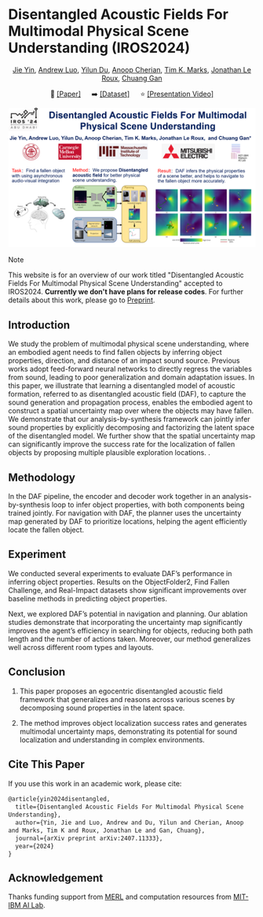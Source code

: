# Disentangled Acoustic Fields For Multimodal Physical Scene Understanding (IROS2024)

<div align="center">

[Jie Yin](https://github.com/sjtuyinjie),
[Andrew Luo](https://www.cs.cmu.edu/~afluo/),
[Yilun Du](https://yilundu.github.io/),
[Anoop Cherian](http://users.cecs.anu.edu.au/~cherian/),
[Tim K. Marks](https://www.merl.com/people/tmarks),
[Jonathan Le Roux](https://www.jonathanleroux.org/),
[Chuang Gan](https://people.csail.mit.edu/ganchuang/)


📝 [[Paper]](https://github.com/sjtuyinjie/DAF/blob/main/daf_final.pdf)
&emsp;
➡️ [[Dataset]](https://github.com/chuangg/find_fallen_objects)
&emsp;
⭐️ [[Presentation Video]](https://youtu.be/QUIvWGnYkgk)


</div>


[![IROS2024 Presentation](IROS24_0286.jpg)](https://www.youtube.com/watch?v=QUIvWGnYkgk)

> [!NOTE]
> This website is for an overview of our work titled "Disentangled Acoustic Fields For Multimodal Physical Scene Understanding"  accepted to IROS2024. **Currently we don't have plans for release codes**. For further details about this work, please go to [Preprint](https://github.com/sjtuyinjie/DAF/blob/main/daf_final.pdf).

## Introduction
We study the problem of multimodal physical scene understanding, where an embodied agent needs to find fallen objects by inferring object properties, direction, and distance of an impact sound source. Previous works adopt feed-forward neural networks to directly regress the variables from sound, leading to poor generalization and domain adaptation issues. In this paper, we illustrate that learning a disentangled model of acoustic formation, referred to as disentangled acoustic field (DAF), to capture the sound generation and propagation process, enables the embodied agent to construct a spatial uncertainty map over where the objects may have fallen. We demonstrate that our analysis-by-synthesis framework can jointly infer sound properties by explicitly decomposing and factorizing the latent space of the disentangled model. We further show that the spatial uncertainty map can significantly improve the success rate for the localization of fallen objects by proposing multiple plausible exploration locations.
.

## Methodology
In the DAF pipeline, the encoder and decoder work together in an analysis-by-synthesis loop to infer object properties, with both components being trained jointly. For navigation with DAF, the planner uses the uncertainty map generated by DAF to prioritize locations, helping the agent efficiently locate the fallen object.


## Experiment
We conducted several experiments to evaluate DAF’s performance in inferring object properties. Results on the ObjectFolder2, Find Fallen Challenge, and Real-Impact datasets show significant improvements over baseline methods in predicting object properties.

Next, we explored DAF’s potential in navigation and planning. Our ablation studies demonstrate that incorporating the uncertainty map significantly improves the agent’s efficiency in searching for objects, reducing both path length and the number of actions taken. Moreover, our method generalizes well across different room types and layouts.


## Conclusion
1. This paper proposes an egocentric disentangled acoustic field framework that generalizes and reasons across various scenes by decomposing sound properties in the latent space. 

2. The method improves object localization success rates and generates multimodal uncertainty maps, demonstrating its potential for sound localization and understanding in complex environments.

## Cite This Paper
If you use this work in an academic work, please cite:
~~~
@article{yin2024disentangled,
  title={Disentangled Acoustic Fields For Multimodal Physical Scene Understanding},
  author={Yin, Jie and Luo, Andrew and Du, Yilun and Cherian, Anoop and Marks, Tim K and Roux, Jonathan Le and Gan, Chuang},
  journal={arXiv preprint arXiv:2407.11333},
  year={2024}
}
~~~

## Acknowledgement
Thanks funding support from [MERL](https://www.merl.com) and computation resources from [MIT-IBM AI Lab](https://mitibmwatsonailab.mit.edu/).

